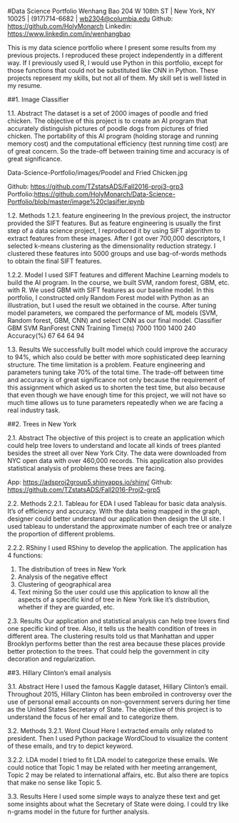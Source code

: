 #Data Science Portfolio
Wenhang Bao
204 W 108th ST | New York, NY 10025 | (917)714-6682 | wb2304@columbia.edu
Github: https://github.com/HolyMonarch  Linkedin: https://www.linkedin.com/in/wenhangbao

This is my data science portfolio where I present some results from my previous projects. I reproduced these project independently in a different way. If I previously used R, I would use Python in this portfolio, except for those functions that could not be substituted like CNN in Python. 
These projects represent my skills, but not all of them. My skill set is well listed in my resume. 

##1.	Image Classifier

1.1.	Abstract
The dataset is a set of 2000 images of poodle and fried chicken. The objective of this project is to create an AI program that accurately distinguish pictures of poodle dogs from pictures of fried chicken. The portability of this AI program (holding storage and running memory cost) and the computational efficiency (test running time cost) are of great concern. So the trade-off between training time and accuracy is of great significance. 

Data-Science-Portfolio/images/Poodel and Fried Chicken.jpg

Github: https://github.com/TZstatsADS/Fall2016-proj3-grp3
Portfolio:https://github.com/HolyMonarch/Data-Science-Portfolio/blob/master/image%20clasifier.ipynb

1.2.	Methods
1.2.1.	feature engineering
In the previous project, the instructor provided the SIFT features. But as feature engineering is usually the first step of a data science project, I reproduced it by using SIFT algorithm to extract features from these images. After I got over 700,000 descriptors, I selected k-means clustering as the dimensionality reduction strategy. I clustered these features into 5000 groups and use bag-of-words methods to obtain the final SIFT features. 


1.2.2.	Model
I used SIFT features and different Machine Learning models to build the AI program. In the course, we built SVM, random forest, GBM, etc. with R. We used GBM with SIFT features as our baseline model. 
In this portfolio, I constructed only Random Forest model with Python as an illustration, but I used the result we obtained in the course.
After tuning model parameters, we compared the performance of ML models (SVM, Random forest, GBM, CNN) and select CNN as our final model. 
Classifier
GBM
SVM
RanForest
CNN
Training Time(s)
7000
1100
1400
240
Accuracy(%)
67
64
64
94


1.3.	Results
We successfully built model which could improve the accuracy to 94%, which also could be better with more sophisticated deep learning structure. The time limitation is a problem. Feature engineering and parameters tuning take 70% of the total time. The trade-off between time and accuracy is of great significance not only because the requirement of this assignment which asked us to shorten the test time, but also because that even though we have enough time for this project, we will not have so much time allows us to tune parameters repeatedly when we are facing a real industry task. 


##2.	Trees in New York

2.1.	Abstract
The objective of this project is to create an application which could help tree lovers to understand and locate all kinds of trees planted besides the street all over New York City. The data were downloaded from NYC open data with over 460,000 records. This application also provides statistical analysis of problems these trees are facing. 

App: https://adsproj2group5.shinyapps.io/shiny/
Github: https://github.com/TZstatsADS/Fall2016-Proj2-grp5


2.2.	Methods
2.2.1.	Tableau for EDA
I used Tableau for basic data analysis. It’s of efficiency and accuracy. With the data being mapped in the graph, designer could better understand our application then design the UI site. I used tableau to understand the approximate number of each tree or analyze the proportion of different problems. 


2.2.2.	RShiny 
I used RShiny to develop the application. The application has 4 functions:
1.	The distribution of trees in New York
2.	Analysis of the negative effect
3.	Clustering of geographical area
4.	Text mining 
So the user could use this application to know all the aspects of a specific kind of tree in New York like it’s distribution, whether if they are guarded, etc. 


2.3.	Results
Our application and statistical analysis can help tree lovers find one specific kind of tree. Also, it tells us the health condition of trees in different area. The clustering results told us that Manhattan and upper Brooklyn performs better than the rest area because these places provide better protection to the trees. That could help the government in city decoration and regularization. 

##3.	Hillary Clinton’s email analysis

3.1.	Abstract
Here I used the famous Kaggle dataset, Hillary Clinton’s email. Throughout 2015, Hillary Clinton has been embroiled in controversy over the use of personal email accounts on non-government servers during her time as the United States Secretary of State. The objective of this project is to understand the focus of her email and to categorize them. 



3.2.	Methods
3.2.1.	Word Cloud
Here I extracted emails only related to president. Then I used Python package WordCloud to visualize the content of these emails, and try to depict keyword. 

3.2.2.	LDA model
I tried to fit LDA model to categorize these emails. We could notice that Topic 1 may be related with her meeting arrangement, Topic 2 may be related to international affairs, etc. 
But also there are topics that make no sense like Topic 5. 



3.3.	Results
Here I used some simple ways to analyze these text and get some insights about what the Secretary of State were doing. I could try like n-grams model in the future for further analysis. 
